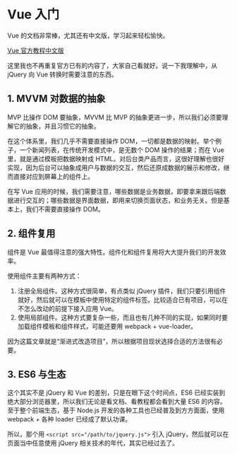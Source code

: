 Vue 入门
========

Vue 的文档非常棒，尤其还有中文版，学习起来轻松愉快。

[Vue 官方教程中文版](https://cn.vuejs.org/v2/guide/)

这里我也不再重复官方已有的内容了，大家自己看就好。说一下我理解中，从 jQuery 向 Vue 转换时需要注意的东西。

## 1. MVVM 对数据的抽象

MVP 比操作 DOM 要抽象，MVVM 比 MVP 的抽象更进一步，所以我们必须要理解它的抽象，并且习惯它的抽象。

在这个体系里，我们几乎不需要直接操作 DOM，一切都是数据的映射。举个例子，一个新闻列表，在传统开发模式中，是无数个 DOM 操作的结果；而在 Vue 里，就是通过模板把数据映射成 HTML。对后台类产品而言，这很好理解也很好实现，因为后台可以抽象成用户与数据的交互，然后还原成数据的展示和修改，继而直接对应到屏幕上的组件上。

在写 Vue 应用的时候，我们需要注意，哪些数据是业务数据，即要拿来跟后端数据进行交互的；哪些数据是界面数据，即用来切换页面状态，和业务无关。但是基本上，我们不需要直接操作 DOM。

## 2. 组件复用

组件是 Vue 最值得注意的强大特性。组件化和组件复用将大大提升我们的开发效率。

使用组件主要有两种方式：

1. 注册全局组件。这种方式很简单，有点类似 jQuery 插件，我们只要引用组件就好，然后就可以在模板中使用特定的组件标签。比较适合已有项目，可以在不怎么改动的前提下接入应用 Vue。
2. 使用局部组件。这种方式要复杂一些，而且也有几种不同的实现，如果同时要加载组件模板和组件样式，可能还要用 webpack + vue-loader。

因为这篇文章就是“渐进式改造项目”，所以根据项目现状选择合适的方法很有必要。

## 3. ES6 与生态

这个其实不是 jQuery 和 Vue 的差别，只是在眼下这个时间点，ES6 已经实装到绝大部分浏览器里，所以我们无论是看文档、看教程都会看到大量 ES6 的内容。至于整个前端生态，基于 Node.js 开发的各种工具也已经普及到方方面面，使用 webpack + 各种 loader 已经成了默认功课。

所以，那个用 `<script src="/path/to/jquery.js">` 引入 jQuery，然后就可以在页面当中任意使用 jQuery 相关技术的年代，其实已经过去了。